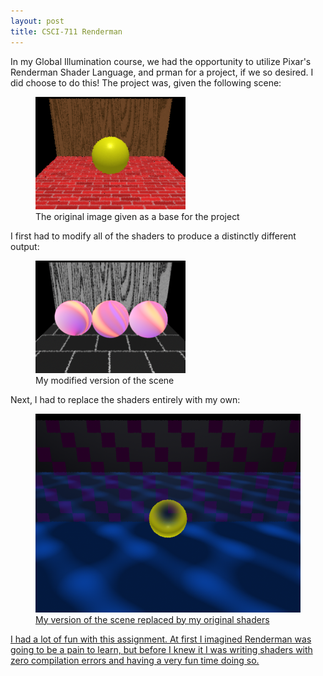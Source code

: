 ```yaml
---
layout: post
title: CSCI-711 Renderman
---
```


In my Global Illumination course, we had the opportunity to utilize Pixar's Renderman Shader Language, and prman for a project, if we so desired. I did choose to do this! The project was, given the following scene:

<figure>
<a href="/images/2016-04-23-Original.tif">
<img src="/images/2016-04-23-Original.tif">
</a>
<figcaption>The original image given as a base for the project</figcaption>
</figure>

I first had to modify all of the shaders to produce a distinctly different output:

<figure>
<a href="/images/2016-04-23-Modified.tif">
<img src="images/2016-04-23-Modified.tif">
</a>
<figcaption>My modified version of the scene</figcaption>
</figure>

Next, I had to replace the shaders entirely with my own:

<figure>
<a href="/images/2016-04-23-New.tif">
<img src="/images/2016-04-23-New.tif">
<figcaption>My version of the scene replaced by my original shaders</figcaption>
</figure>

I had a lot of fun with this assignment. At first I imagined Renderman was going to be a pain to learn, but before I knew it I was writing shaders with zero compilation errors and having a very fun time doing so.
